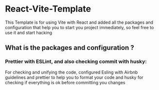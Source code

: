 # React-Vite-Template

This Template is for using Vite with React and added all the packages and configuration that help you to start you project immediately, so feel free to use it and start hacking

## What is the packages and configuration ?

### Prettier with ESLint, and also checking commit with husky:
For checking and unifying the code, configured Esling with Airbnb guidelines and prettier to help you to format your code and husky for checking if everything is ok before committing 
you changes
